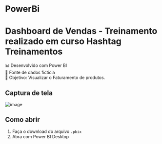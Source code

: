 # PowerBi

# Dashboard de Vendas - Treinamento realizado em curso Hashtag Treinamentos

📊 Desenvolvido com Power BI  
📁 Fonte de dados fictícia  
🎯 Objetivo: Visualizar o Faturamento de produtos.

## Captura de tela
![image](https://github.com/user-attachments/assets/4889514f-8504-41a9-bfff-383cdc364e04)

## Como abrir
1. Faça o download do arquivo `.pbix`
2. Abra com Power BI Desktop

